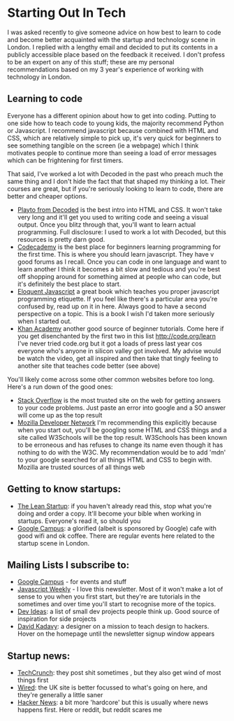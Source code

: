 # Starting Out In Tech

I was asked recently to give someone advice on how best to learn to code and become better acquainted with the startup and technology scene in London. I replied with a lengthy email and decided to put its contents in a publicly accessible place based on the feedback it received. I don't profess to be an expert on any of this stuff; these are my personal recommendations based on my 3 year's experience of working with technology in London.

## Learning to code
Everyone has a different opinion about how to get into coding. Putting to one side how to teach code to young kids, the majority recommend Python or Javascript. I recommend javascript because combined with HTML and CSS, which are relatively simple to pick up, it's very quick for beginners to see something tangible on the screen (ie a webpage) which I think motivates people to continue more than seeing a load of error messages which can be frightening for first timers.

That said, I've worked a lot with Decoded in the past who preach much the same thing and I don't hide the fact that that shaped my thinking a lot. Their courses are great, but if you're seriously looking to learn to code, there are better and cheaper options.

* [Playto from Decoded](https://learn.playto.io/html-css/lesson/0) is the best intro into HTML and CSS. It won't take very long and it'll get you used to writing code and seeing a visual output. Once you blitz through that, you'll want to learn actual programming. Full disclosure: I used to work a lot with Decoded, but this resources is pretty darn good.
* [Codecademy](http://www.codecademy.com/) is the best place for beginners learning programming for the first time. This is where you should learn javascript. They have v good forums as I recall. Once you can code in one language and want to learn another I think it becomes a bit slow and tedious and you're best off shopping around for something aimed at people who can code, but it's definitely the best place to start.
* [Eloquent Javascript](http://eloquentjavascript.net/) a great book which teaches you proper javascript programming etiquette. If you feel like there's a particular area you're confused by, read up on it in here. Always good to have a second perspective on a topic. This is a book I wish I'd taken more seriously when I started out.
* [Khan Academy](https://www.khanacademy.org/computing/computer-programming) another good source of beginner tutorials. Come here if you get disenchanted by the first two in this list
http://code.org/learn I've never tried code.org but it got a loads of press last year cos everyone who's anyone in silicon valley got involved. My advise would be watch the video, get all inspired and then take that tingly feeling to another site that teaches code better (see above)

You'll likely come across some other common websites before too long. Here's a run down of the good ones:
* [Stack Overflow](https://stackoverflow.com/) is the most trusted site on the web for getting answers to your code problems. Just paste an error into google and a SO answer will come up as the top result
* [Mozilla Developer Network](https://developer.mozilla.org/en-US/) I'm recommending this explicitly because when you start out, you'll be googling some HTML and CSS things and a site called W3Schools will be the top result. W3Schools has been known to be erroneous and has refuses to change its name even though it has nothing to do with the W3C. My recommendation would be to add 'mdn' to your google searched for all things HTML and CSS to begin with. Mozilla are trusted sources of all things web

## Getting to know startups:
* [The Lean Startup](http://www.amazon.com/The-Lean-Startup-Entrepreneurs-Continuous/dp/0307887898): if you haven't already read this, stop what you're doing and order a copy. It'll become your bible when working in startups. Everyone's read it, so should you
* [Google Campus](https://www.campuslondon.com/): a glorified (albeit is sponsored by Google) cafe with good wifi and ok coffee. There are regular events here related to the startup scene in London.

## Mailing Lists I subscribe to:
* [Google Campus](https://www.campuslondon.com/) - for events and stuff
* [Javascript Weekly](http://javascriptweekly.com/) - I love this newsletter. Most of it won't make a lot of sense to you when you first start, but they're are tutorials in the sometimes and over time you'll start to recognise more of the topics.
* [Dev Ideas](https://devideas.github.io/): a list of small dev projects people think up. Good source of inspiration for side projects
* [David Kadavy](http://kadavy.net/): a designer on a mission to teach design to hackers. Hover on the homepage until the newsletter signup window appears

## Startup news:
* [TechCrunch](http://techcrunch.com/): they post shit sometimes , but they also get wind of most things first
* [Wired](http://www.wired.co.uk/): the UK site is better focussed to what's going on here, and they're generally a little saner
* [Hacker News](https://news.ycombinator.com/): a bit more 'hardcore' but this is usually where news happens first. Here or reddit, but reddit scares me
